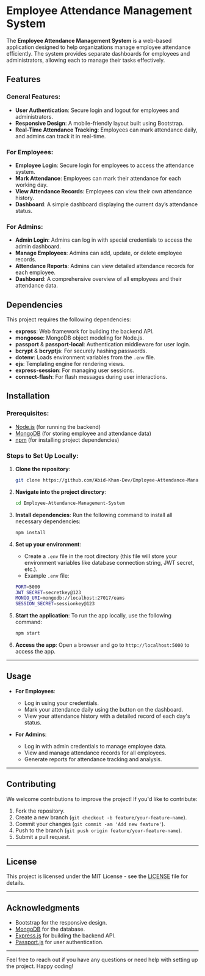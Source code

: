 # Employee Attendance Management System

The **Employee Attendance Management System** is a web-based application designed to help organizations manage employee attendance efficiently. The system provides separate dashboards for employees and administrators, allowing each to manage their tasks effectively.

## Features

### General Features:
- **User Authentication**: Secure login and logout for employees and administrators.
- **Responsive Design**: A mobile-friendly layout built using Bootstrap.
- **Real-Time Attendance Tracking**: Employees can mark attendance daily, and admins can track it in real-time.

### **For Employees**:
- **Employee Login**: Secure login for employees to access the attendance system.
- **Mark Attendance**: Employees can mark their attendance for each working day.
- **View Attendance Records**: Employees can view their own attendance history.
- **Dashboard**: A simple dashboard displaying the current day’s attendance status.

### **For Admins**:
- **Admin Login**: Admins can log in with special credentials to access the admin dashboard.
- **Manage Employees**: Admins can add, update, or delete employee records.
- **Attendance Reports**: Admins can view detailed attendance records for each employee.
- **Dashboard**: A comprehensive overview of all employees and their attendance data.


## Dependencies

This project requires the following dependencies:

- **express**: Web framework for building the backend API.
- **mongoose**: MongoDB object modeling for Node.js.
- **passport** & **passport-local**: Authentication middleware for user login.
- **bcrypt** & **bcryptjs**: For securely hashing passwords.
- **dotenv**: Loads environment variables from the `.env` file.
- **ejs**: Templating engine for rendering views.
- **express-session**: For managing user sessions.
- **connect-flash**: For flash messages during user interactions.


## Installation

### Prerequisites:
- [Node.js](https://nodejs.org/) (for running the backend)
- [MongoDB](https://www.mongodb.com/) (for storing employee and attendance data)
- [npm](https://www.npmjs.com/) (for installing project dependencies)

### Steps to Set Up Locally:

1. **Clone the repository**:
    ```bash
    git clone https://github.com/Abid-Khan-Dev/Employee-Attendance-Management-System.git
    ```

2. **Navigate into the project directory**:
    ```bash
    cd Employee-Attendance-Management-System
    ```

3. **Install dependencies**:
    Run the following command to install all necessary dependencies:
    ```bash
    npm install
    ```

4. **Set up your environment**:
    - Create a `.env` file in the root directory (this file will store your environment variables like database connection string, JWT secret, etc.).
    - Example `.env` file:
    ```bash
    PORT=5000
    JWT_SECRET=secretkey@123
    MONGO_URI=mongodb://localhost:27017/eams
    SESSION_SECRET=sessionkey@123
    ```

5. **Start the application**:
    To run the app locally, use the following command:
    ```bash
    npm start
    ```

6. **Access the app**:
    Open a browser and go to `http://localhost:5000` to access the app.

---

## Usage

- **For Employees**:
  - Log in using your credentials.
  - Mark your attendance daily using the button on the dashboard.
  - View your attendance history with a detailed record of each day's status.

- **For Admins**:
  - Log in with admin credentials to manage employee data.
  - View and manage attendance records for all employees.
  - Generate reports for attendance tracking and analysis.

---

## Contributing

We welcome contributions to improve the project! If you'd like to contribute:

1. Fork the repository.
2. Create a new branch (`git checkout -b feature/your-feature-name`).
3. Commit your changes (`git commit -am 'Add new feature'`).
4. Push to the branch (`git push origin feature/your-feature-name`).
5. Submit a pull request.

---

## License

This project is licensed under the MIT License - see the [LICENSE](LICENSE) file for details.

---

## Acknowledgments

- Bootstrap for the responsive design.
- [MongoDB](https://www.mongodb.com/) for the database.
- [Express.js](https://expressjs.com/) for building the backend API.
- [Passport.js](http://www.passportjs.org/) for user authentication.

---

Feel free to reach out if you have any questions or need help with setting up the project. Happy coding!
